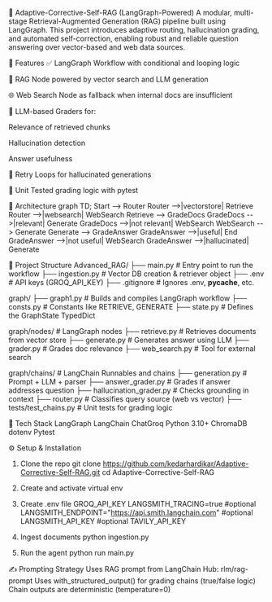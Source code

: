 🔁 Adaptive-Corrective-Self-RAG (LangGraph-Powered)
A modular, multi-stage Retrieval-Augmented Generation (RAG) pipeline built using LangGraph. This project introduces adaptive routing, hallucination grading, and automated self-correction, enabling robust and reliable question answering over vector-based and web data sources.

🚀 Features
✅ LangGraph Workflow with conditional and looping logic

📄 RAG Node powered by vector search and LLM generation

🌐 Web Search Node as fallback when internal docs are insufficient

🧠 LLM-based Graders for:

Relevance of retrieved chunks

Hallucination detection

Answer usefulness

🔄 Retry Loops for hallucinated generations

🧪 Unit Tested grading logic with pytest

🧠 Architecture
graph TD;
    Start --> Router
    Router -->|vectorstore| Retrieve
    Router -->|websearch| WebSearch
    Retrieve --> GradeDocs
    GradeDocs -->|relevant| Generate
    GradeDocs -->|not relevant| WebSearch
    WebSearch --> Generate
    Generate --> GradeAnswer
    GradeAnswer -->|useful| End
    GradeAnswer -->|not useful| WebSearch
    GradeAnswer -->|hallucinated| Generate

📁 Project Structure
Advanced_RAG/
├── main.py                      # Entry point to run the workflow
├── ingestion.py                 # Vector DB creation & retriever object
├── .env                         # API keys (GROQ_API_KEY)
├── .gitignore                   # Ignores .env, __pycache__, etc.

graph/
├── graph1.py                    # Builds and compiles LangGraph workflow
├── consts.py                    # Constants like RETRIEVE, GENERATE
├── state.py                     # Defines the GraphState TypedDict

graph/nodes/                     # LangGraph nodes
├── retrieve.py                  # Retrieves documents from vector store
├── generate.py                  # Generates answer using LLM
├── grader.py                    # Grades doc relevance
├── web_search.py                # Tool for external search

graph/chains/                    # LangChain Runnables and chains
├── generation.py                # Prompt + LLM + parser
├── answer_grader.py             # Grades if answer addresses question
├── hallucination_grader.py      # Checks grounding in context
├── router.py                    # Classifies query source (web vs vector)
├── tests/test_chains.py         # Unit tests for grading logic


🧰 Tech Stack
LangGraph
LangChain
ChatGroq
Python 3.10+
ChromaDB
dotenv
Pytest

⚙️ Setup & Installation

1. Clone the repo
git clone https://github.com/kedarhardikar/Adaptive-Corrective-Self-RAG.git
cd Adaptive-Corrective-Self-RAG

2. Create and activate virtual env

3. Create .env file
   GROQ_API_KEY 
   LANGSMITH_TRACING=true #optional
   LANGSMITH_ENDPOINT="https://api.smith.langchain.com" #optional
   LANGSMITH_API_KEY  #optional
   TAVILY_API_KEY 

4. Ingest documents
   python ingestion.py

5. Run the agent
   python run main.py


✍️ Prompting Strategy
Uses RAG prompt from LangChain Hub: rlm/rag-prompt
Uses with_structured_output() for grading chains (true/false logic)
Chain outputs are deterministic (temperature=0)
